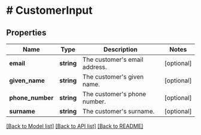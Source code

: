 # # CustomerInput

## Properties

Name | Type | Description | Notes
------------ | ------------- | ------------- | -------------
**email** | **string** | The customer&#39;s email address. | [optional]
**given_name** | **string** | The customer&#39;s given name. | [optional]
**phone_number** | **string** | The customer&#39;s phone number. | [optional]
**surname** | **string** | The customer&#39;s surname. | [optional]

[[Back to Model list]](../../README.md#models) [[Back to API list]](../../README.md#endpoints) [[Back to README]](../../README.md)
